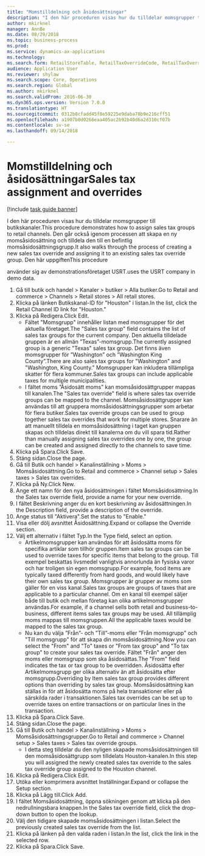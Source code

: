 ```yaml
--- 
title: "Momstilldelning och åsidosättningar"
description: "I den här proceduren visas hur du tilldelar momsgrupper till butikskanaler."
author: mkirknel
manager: AnnBe
ms.date: 08/29/2018
ms.topic: business-process
ms.prod: 
ms.service: dynamics-ax-applications
ms.technology: 
ms.search.form: RetailStoreTable, RetailTaxOverrideCode, RetailTaxOverrideGroup
audience: Application User
ms.reviewer: shylaw
ms.search.scope: Core, Operations
ms.search.region: Global
ms.author: mkirknel
ms.search.validFrom: 2016-06-30
ms.dyn365.ops.version: Version 7.0.0
ms.translationtype: HT
ms.sourcegitcommit: 0312b8cfadd45f8e59225e9daba78b9e216cff51
ms.openlocfilehash: a1907b0d0266eaa405ac2b92b40d6a2d310cf07b
ms.contentlocale: sv-se
ms.lasthandoff: 09/14/2018

---
```

# <a name="sales-tax-assignment-and-overrides"></a><span data-ttu-id="b794b-103">Momstilldelning och åsidosättningar</span><span class="sxs-lookup"><span data-stu-id="b794b-103">Sales tax assignment and overrides</span></span>

[!include [task guide banner](../../includes/task-guide-banner.md)]

<span data-ttu-id="b794b-104">I den här proceduren visas hur du tilldelar momsgrupper till butikskanaler.</span><span class="sxs-lookup"><span data-stu-id="b794b-104">This procedure demonstrates how to assign sales tax groups to retail channels.</span></span> <span data-ttu-id="b794b-105">Den går också igenom processen att skapa en ny momsåsidosättning och tilldela den till en befintlig momsåsidosättningsgrupp.</span><span class="sxs-lookup"><span data-stu-id="b794b-105">It also walks through the process of creating a new sales tax override and assigning it to an existing sales tax override group.</span></span> <span data-ttu-id="b794b-106">Den här uppgiften</span><span class="sxs-lookup"><span data-stu-id="b794b-106">This procedure</span></span>

<span data-ttu-id="b794b-107">använder sig av demonstrationsföretaget USRT.</span><span class="sxs-lookup"><span data-stu-id="b794b-107">uses the USRT company in demo data.</span></span>

1. <span data-ttu-id="b794b-108">Gå till butik och handel > Kanaler > butiker > Alla butiker.</span><span class="sxs-lookup"><span data-stu-id="b794b-108">Go to Retail and commerce > Channels > Retail stores > All retail stores.</span></span>
2. <span data-ttu-id="b794b-109">Klicka på länken Butikskanal-ID för "Houston" i listan.</span><span class="sxs-lookup"><span data-stu-id="b794b-109">In the list, click the Retail Channel ID link for "Houston."</span></span>
3. <span data-ttu-id="b794b-110">Klicka på Redigera.</span><span class="sxs-lookup"><span data-stu-id="b794b-110">Click Edit.</span></span>
    * <span data-ttu-id="b794b-111">Fältet "Momsgrupp" innehåller listan med momsgrupper för det aktuella företaget.</span><span class="sxs-lookup"><span data-stu-id="b794b-111">The "Sales tax group" field contains the list of sales tax groups for the current company.</span></span> <span data-ttu-id="b794b-112">Den aktuella tilldelade gruppen är en allmän ”Texas”-momsgrupp.</span><span class="sxs-lookup"><span data-stu-id="b794b-112">The currently assigned group is a generic "Texas" sales tax group.</span></span> <span data-ttu-id="b794b-113">Det finns även momsgrupper för ”Washington” och ”Washington King County”.</span><span class="sxs-lookup"><span data-stu-id="b794b-113">There are also sales tax groups for "Washington" and "Washington, King County."</span></span> <span data-ttu-id="b794b-114">Momsgrupper kan inkludera tillämpliga skatter för flera kommuner.</span><span class="sxs-lookup"><span data-stu-id="b794b-114">Sales tax groups can include applicable taxes for multiple municipalities.</span></span>  
    * <span data-ttu-id="b794b-115">I fältet moms ”Åsidosätt moms" kan momsåsidosättgrupper mappas till kanalen.</span><span class="sxs-lookup"><span data-stu-id="b794b-115">The "Sales tax override" field is where sales tax override groups can be mapped to the channel.</span></span> <span data-ttu-id="b794b-116">Momsåsidosättgrupper kan användas till att gruppera momsåsidosättningsgrupper som arbetar för flera butiker.</span><span class="sxs-lookup"><span data-stu-id="b794b-116">Sales tax override groups can be used to group together sales tax overrides that work for multiple stores.</span></span> <span data-ttu-id="b794b-117">Snarare än att manuellt tilldela en momsåsidosättning i taget kan gruppen skapas och tilldelas direkt till kanalerna om du vill spara tid.</span><span class="sxs-lookup"><span data-stu-id="b794b-117">Rather than manually assigning sales tax overrides one by one, the group can be created and assigned directly to the channels to save time.</span></span>  
4. <span data-ttu-id="b794b-118">Klicka på Spara.</span><span class="sxs-lookup"><span data-stu-id="b794b-118">Click Save.</span></span>
5. <span data-ttu-id="b794b-119">Stäng sidan.</span><span class="sxs-lookup"><span data-stu-id="b794b-119">Close the page.</span></span>
6. <span data-ttu-id="b794b-120">Gå till Butik och handel > Kanalinställning > Moms > Momsåsidosättning.</span><span class="sxs-lookup"><span data-stu-id="b794b-120">Go to Retail and commerce > Channel setup > Sales taxes > Sales tax overrides.</span></span>
7. <span data-ttu-id="b794b-121">Klicka på Ny.</span><span class="sxs-lookup"><span data-stu-id="b794b-121">Click New.</span></span>
8. <span data-ttu-id="b794b-122">Ange ett namn för den nya åsidosättningen i fältet Momsåsidosättning.</span><span class="sxs-lookup"><span data-stu-id="b794b-122">In the Sales tax override field, provide a name for your new override.</span></span>
9. <span data-ttu-id="b794b-123">I fältet Beskrivning anger du en kort beskrivning av åsidosättningen.</span><span class="sxs-lookup"><span data-stu-id="b794b-123">In the Description field, provide a description of the override.</span></span>
10. <span data-ttu-id="b794b-124">Ange status till "Aktivera".</span><span class="sxs-lookup"><span data-stu-id="b794b-124">Set the status to "Enable."</span></span>
11. <span data-ttu-id="b794b-125">Visa eller dölj avsnittet Åsidosättning.</span><span class="sxs-lookup"><span data-stu-id="b794b-125">Expand or collapse the Override section.</span></span>
12. <span data-ttu-id="b794b-126">Välj ett alternativ i fältet Typ.</span><span class="sxs-lookup"><span data-stu-id="b794b-126">In the Type field, select an option.</span></span>
    * <span data-ttu-id="b794b-127">Artikelmomsgrupper kan användas för att åsidosätta moms för specifika artiklar som tillhör gruppen.</span><span class="sxs-lookup"><span data-stu-id="b794b-127">Item sales tax groups can be used to override taxes for specific items that belong to the group.</span></span> <span data-ttu-id="b794b-128">Till exempel beskattas livsmedel vanligtvis annorlunda än fysiska varor och har troligen sin egen momsgrupp.</span><span class="sxs-lookup"><span data-stu-id="b794b-128">For example, food items are typically taxed differently from hard goods, and would likely have their own sales tax group.</span></span>     <span data-ttu-id="b794b-129">Momsgrupper är grupper av moms som gäller för en viss kanal.</span><span class="sxs-lookup"><span data-stu-id="b794b-129">Sales tax groups are groups of taxes that are applicable to a particular channel.</span></span> <span data-ttu-id="b794b-130">Om en kanal till exempel säljer både till butik och mellan företag kan olika artikelmomsgrupper användas.</span><span class="sxs-lookup"><span data-stu-id="b794b-130">For example, if a channel sells both retail and business-to-business, different items sales tax groups may be used.</span></span> <span data-ttu-id="b794b-131">All tillämplig moms mappas till momsgruppen.</span><span class="sxs-lookup"><span data-stu-id="b794b-131">All the applicable taxes would be mapped to the sales tax group.</span></span>  
    * <span data-ttu-id="b794b-132">Nu kan du välja ”Från”- och ”Till”-moms eller ”Från momsgrupp" och "Till momsgrupp" för att skapa din momsåsidosättning.</span><span class="sxs-lookup"><span data-stu-id="b794b-132">Now you can select the "From" and "To" taxes or "From tax group" and "To tax group" to create your sales tax override.</span></span>    <span data-ttu-id="b794b-133">Fältet "Från" anger den moms eller momsgrupp som ska åsidosättas.</span><span class="sxs-lookup"><span data-stu-id="b794b-133">The "From" field indicates the tax or tax group to be overridden.</span></span> <span data-ttu-id="b794b-134">Åsidosätta efter Artikelmomsgrupp ger olika alternativ än att åsidosätta efter momsgrupp.</span><span class="sxs-lookup"><span data-stu-id="b794b-134">Overriding by Item sales tax group provides different options than overriding by sales tax group.</span></span>    <span data-ttu-id="b794b-135">Momsåsidosättning kan ställas in för att åsidosätta moms på hela transaktioner eller på särskilda rader i transaktionen.</span><span class="sxs-lookup"><span data-stu-id="b794b-135">Sales tax overrides can be set up to override taxes on entire transactions or on particular lines in the transaction.</span></span>  
13. <span data-ttu-id="b794b-136">Klicka på Spara.</span><span class="sxs-lookup"><span data-stu-id="b794b-136">Click Save.</span></span>
14. <span data-ttu-id="b794b-137">Stäng sidan.</span><span class="sxs-lookup"><span data-stu-id="b794b-137">Close the page.</span></span>
15. <span data-ttu-id="b794b-138">Gå till Butik och handel > Kanalinställning > Moms > Momsåsidosättningsgrupper.</span><span class="sxs-lookup"><span data-stu-id="b794b-138">Go to Retail and commerce > Channel setup > Sales taxes > Sales tax override groups.</span></span>
    * <span data-ttu-id="b794b-139">I detta steg tilldelar du den nyligen skapade momsåsidosättningen till den momsåsidosättgrupp som tilldelats Houston-kanalen.</span><span class="sxs-lookup"><span data-stu-id="b794b-139">In this step you will assigned the newly created sales tax override to the sales tax override group assigned to the Houston channel.</span></span>  
16. <span data-ttu-id="b794b-140">Klicka på Redigera.</span><span class="sxs-lookup"><span data-stu-id="b794b-140">Click Edit.</span></span>
17. <span data-ttu-id="b794b-141">Utöka eller komprimera avsnittet Inställningar.</span><span class="sxs-lookup"><span data-stu-id="b794b-141">Expand or collapse the Setup section.</span></span>
18. <span data-ttu-id="b794b-142">Klicka på Lägg till.</span><span class="sxs-lookup"><span data-stu-id="b794b-142">Click Add.</span></span>
19. <span data-ttu-id="b794b-143">I fältet Momsåsidosättning, öppna sökningen genom att klicka på den nedrullningsbara knappen.</span><span class="sxs-lookup"><span data-stu-id="b794b-143">In the Sales tax override field, click the drop-down button to open the lookup.</span></span>
20. <span data-ttu-id="b794b-144">Välj den tidigare skapade momsåsidosättningen i listan.</span><span class="sxs-lookup"><span data-stu-id="b794b-144">Select the previously created sales tax override from the list.</span></span>
21. <span data-ttu-id="b794b-145">Klicka på länken på den valda raden i listan.</span><span class="sxs-lookup"><span data-stu-id="b794b-145">In the list, click the link in the selected row.</span></span>
22. <span data-ttu-id="b794b-146">Klicka på Spara.</span><span class="sxs-lookup"><span data-stu-id="b794b-146">Click Save.</span></span>


